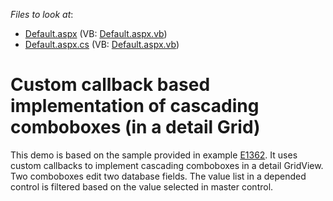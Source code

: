 <!-- default file list -->
*Files to look at*:

* [Default.aspx](./CS/WebSite/Default.aspx) (VB: [Default.aspx.vb](./VB/WebSite/Default.aspx.vb))
* [Default.aspx.cs](./CS/WebSite/Default.aspx.cs) (VB: [Default.aspx.vb](./VB/WebSite/Default.aspx.vb))
<!-- default file list end -->
# Custom callback based implementation of cascading comboboxes (in a detail Grid)


<p>This demo is based on the sample provided in example <a href="https://www.devexpress.com/Support/Center/p/E1362">E1362</a>. It uses custom callbacks to implement cascading comboboxes in a detail GridView. Two comboboxes edit two database fields. The value list in a depended control is filtered based on the value selected in master control.</p>

<br/>


